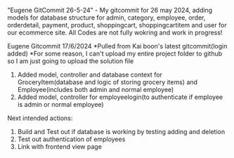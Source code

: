 "Eugene GitCommit 26-5-24" - My gitcommit for 26 may 2024, adding models for database structure for admin, category, employee, order, orderdetail, payment, product, shoppingcart, shoppingcartitem and user for our ecommerce site. All Codes are not fully wokring and work in progress! 

Eugene Gitcommit 17/6/2024
*Pulled from Kai boon's latest gitcommit(login added)
*For some reason, I can't upload my entire project folder to github so I am just going to upload the solution file
1) Added model, controller and database context for GroceryItem(database and logic of storing grocery items) and Employee(includes both admin and normal employee)
2) Added model, controller for employeelogin(to authenticate if employee is admin or normal employee)

Next intended actions: 
1) Build and Test out if database is working by testing adding and deletion
2) Test out authentication of employees
3) Link with frontend view page
